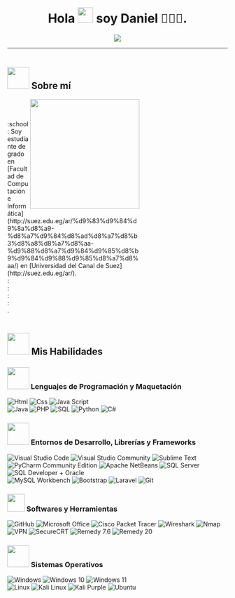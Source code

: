 <!DOCTYPE html>
<html lang="es-en">
<head>
    <meta charset="UTF-8">
    <meta name="viewport" content="width=device-width, initial-scale=1.0">
</head>
<body>

<div align="center">
    <h1>Hola <img src="https://media.giphy.com/media/hvRJCLFzcasrR4ia7z/giphy.gif" width="35"> soy Daniel <span style="font-family: 'Segoe UI', Tahoma, Geneva, Verdana, sans-serif;">👨🏻‍💻</span>.</h1>
</div>

<p align="center">
    <a href="https://github.com/DenverCoder1/readme-typing-svg">
        <img src="https://readme-typing-svg.herokuapp.com?font=Time+New+Roman&color=%236b69d6&size=25&center=true&vCenter=true&width=600&height=100&lines=Tecnólogo+en+Desarrollo+de+Software%3BEstudiante+en+Ingeniería+de+Software">
    </a>
</p>

<hr>

<div style="display: inline-block; width: 60%;">
    <h2><img src="https://github.com/7oSkaaa/7oSkaaa/blob/main/Images/about_me.gif?raw=true" width="50px"> Sobre mí</h2>
    <picture>
        <img align="right" src="https://media.giphy.com/media/ao9DUiTKH60XS/giphy.gif" width="250px">
    </picture>
    <br><br>
    <ul style="list-style-type: none; padding-left: 0;">
        <li>:school: Soy estudiante de grado en [Facultad de Computación e Informática](http://suez.edu.eg/ar/%d9%83%d9%84%d9%8a%d8%a9-%d8%a7%d9%84%d8%ad%d8%a7%d8%b3%d8%a8%d8%a7%d8%aa-%d9%88%d8%a7%d9%84%d9%85%d8%b9%d9%84%d9%88%d9%85%d8%a7%d8%aa/) en [Universidad del Canal de Suez](http://suez.edu.eg/ar/).</li>
        <li>:</li>
        <li>:</li>
        <li>:</li>
        <li>:</li>
        <li></li>
        <li>.</li>
        <li></li>
    </ul>
</div>


<div>
    <h2><img src="https://github.com/7oSkaaa/7oSkaaa/blob/main/Images/about_me.gif?raw=true" width="50px"> Mis Habilidades</h2>
    <h3><img src="https://github.com/7oSkaaa/7oSkaaa/blob/main/Images/Programming_Languages.gif?raw=true" width="50px"> Lenguajes de Programación y Maquetación</h3>  
    <img src="https://img.shields.io/badge/html5-%23E34F26.svg?style=for-the-badge&logo=html5&logoColor=white" title="Html">
    <img src="https://img.shields.io/badge/css3-%231572B6.svg?style=for-the-badge&logo=css3&logoColor=white" title="Css">
    <img src="https://img.shields.io/badge/javascript-%23323330.svg?style=for-the-badge&logo=javascript&logoColor=%23F7DF1E" title="Java Script">
    <br>
    <img src="https://img.shields.io/badge/java-%23007396.svg?style=for-the-badge&logo=java&logoColor=white" title="Java">
    <img src="https://img.shields.io/badge/php-%23777BB4.svg?style=for-the-badge&logo=php&logoColor=white" title="PHP">
    <img src="https://img.shields.io/badge/sql-%230075A8.svg?style=for-the-badge&logo=sql&logoColor=white" title="SQL">
    <img src="https://img.shields.io/badge/python-%233776AB.svg?style=for-the-badge&logo=python&logoColor=white" title="Python">
    <img src="https://img.shields.io/badge/c%23-%23239120.svg?style=for-the-badge&logo=c-sharp&logoColor=white" title="C#">
</div>

<div>
    <h3><img src="https://github.com/7oSkaaa/7oSkaaa/blob/main/Images/Software_Tools.gif?raw=true" width="50px"> Entornos de Desarrollo, Librerías y Frameworks</h3>
    <img src="https://img.shields.io/badge/Visual%20Studio%20Code-%23007ACC.svg?style=for-the-badge&logo=visual-studio-code&logoColor=white" title="Visual Studio Code">
    <img src="https://img.shields.io/badge/Visual%20Studio%20Community-%235C2D91.svg?style=for-the-badge&logo=visual-studio&logoColor=white" title="Visual Studio Community">
    <img src="https://img.shields.io/badge/Sublime%20Text-%23575757.svg?style=for-the-badge&logo=sublime-text&logoColor=white" title="Sublime Text">
    <br>
    <img src="https://img.shields.io/badge/PyCharm%20Community-%23000000.svg?style=for-the-badge&logo=pycharm&logoColor=white" title="PyCharm Community Edition">
    <img src="https://img.shields.io/badge/Apache%20NetBeans-%23ED8B00.svg?style=for-the-badge&logo=apache-netbeans-ide&logoColor=white" title="Apache NetBeans">
    <img src="https://img.shields.io/badge/SQL%20Server-%23CC2927.svg?style=for-the-badge&logo=microsoft-sql-server&logoColor=white" title="SQL Server">
    <img src="https://img.shields.io/badge/SQL%20Developer%20-%23EA4C09.svg?style=for-the-badge&logo=oracle&logoColor=white" title="SQL Developer + Oracle">
    <br>
    <img src="https://img.shields.io/badge/MySQL%20Workbench-%2300f.svg?style=for-the-badge&logo=mysql&logoColor=white" title="MySQL Workbench">
    <img src="https://img.shields.io/badge/Bootstrap-%23563D7C.svg?style=for-the-badge&logo=bootstrap&logoColor=white" title="Bootstrap">
    <img src="https://img.shields.io/badge/Laravel-%23FF2D20.svg?style=for-the-badge&logo=laravel&logoColor=white" title="Laravel">
    <img src="https://img.shields.io/badge/Git-%23F05032.svg?style=for-the-badge&logo=git&logoColor=white" title="Git">
</div>

<div>
    <h3><img src="https://github.com/TheDudeThatCode/TheDudeThatCode/blob/master/Assets/Earth.gif" width="40px"> Softwares y Herramientas</h3>
    <img src="https://img.shields.io/badge/GitHub-181717?style=for-the-badge&logo=github&logoColor=white" title="GitHub">
    <img src="https://img.shields.io/badge/Microsoft_Office-D83B01?style=for-the-badge&logo=microsoft-office&logoColor=white" title="Microsoft Office">
    <img src="https://img.shields.io/badge/Cisco%20Packet%20Tracer-0078D4?style=for-the-badge&logo=cisco&logoColor=white" title="Cisco Packet Tracer">
    <img src="https://img.shields.io/badge/Wireshark-1679A7?style=for-the-badge&logo=wireshark&logoColor=white" title="Wireshark">
    <img src="https://img.shields.io/badge/Nmap-DC4631?style=for-the-badge&logo=nmap&logoColor=white" title="Nmap">
    <img src="https://img.shields.io/badge/VPN-00457C?style=for-the-badge&logo=fortinet&logoColor=white" title="VPN">
    <img src="https://img.shields.io/badge/SecureCRT-0078D4?style=for-the-badge&logo=ssh&logoColor=white" title="SecureCRT">
    <img src="https://img.shields.io/badge/Remedy%207.6-%23000000.svg?style=for-the-badge&logo=remedy&logoColor=white" title="Remedy 7.6">
    <img src="https://img.shields.io/badge/Remedy%2020-%23000000.svg?style=for-the-badge&logo=remedy&logoColor=white" title="Remedy 20">
</div>

<div>
    <h3><img src="https://github.com/7oSkaaa/7oSkaaa/blob/main/Images/OS.gif?raw=true" width="50px"> Sistemas Operativos</h3>
    <img src="https://img.shields.io/badge/Windows-%230078D6.svg?style=for-the-badge&logo=windows&logoColor=white" title="Windows">
    <img src="https://img.shields.io/badge/Windows_10-0078D6?style=for-the-badge&logo=windows&logoColor=white" title="Windows 10">
    <img src="https://img.shields.io/badge/Windows%2011-%230078D6.svg?style=for-the-badge&logo=windows&logoColor=white" title="Windows 11">
    <br>
    <img src="https://img.shields.io/badge/Linux-%23FCC624.svg?style=for-the-badge&logo=linux&logoColor=white" title="Linux">
    <img src="https://img.shields.io/badge/Kali%20Linux-%23000000.svg?style=for-the-badge&logo=kali-linux&logoColor=white" title="Kali Linux">
    <img src="https://img.shields.io/badge/Kali%20Linux-%2399A3AE.svg?style=for-the-badge&logo=kali-linux&logoColor=white" title="Kali Purple">
    <img src="https://img.shields.io/badge/Ubuntu-E95420?style=for-the-badge&logo=ubuntu&logoColor=white" title="Ubuntu">
</div>

</body>
</html>
